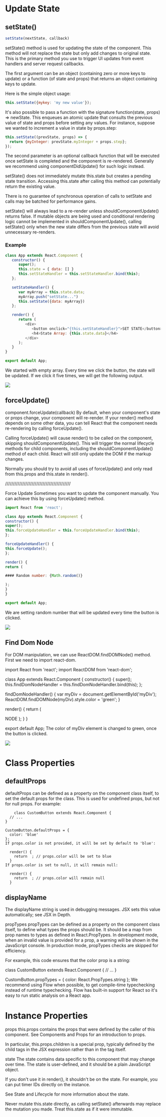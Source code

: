 # Update State

## setState()

```javascript
setState(nextState, callback)
```
setState() method is used for updating the state of the component. This method will not replace the state but only add changes to original state. This is the primary method you use to trigger UI updates from event handlers and server request callbacks.

The first argument can be an object (containing zero or more keys to update) or a function (of state and props) that returns an object containing keys to update.

Here is the simple object usage:

```javascript
this.setState({mykey: 'my new value'});
```

It's also possible to pass a function with the signature function(state, props) =\> newState. This enqueues an atomic update that consults the previous value of state and props before setting any values. For instance, suppose we wanted to increment a value in state by props.step:

```javascript
this.setState((prevState, props) => {
  return {myInteger: prevState.myInteger + props.step};
});
```

The second parameter is an optional callback function that will be executed once setState is completed and the component is re-rendered. Generally we recommend using componentDidUpdate() for such logic instead.

setState() does not immediately mutate this.state but creates a pending state transition. Accessing this.state after calling this method can potentially return the existing value.

There is no guarantee of synchronous operation of calls to setState and calls may be batched for performance gains.

setState() will always lead to a re-render unless shouldComponentUpdate() returns false. If mutable objects are being used and conditional rendering logic cannot be implemented in shouldComponentUpdate(), calling setState() only when the new state differs from the previous state will avoid unnecessary re-renders.

### Example

```javascript
class App extends React.Component {
   constructor() {
      super();
      this.state = { data: [] }
      this.setStateHandler = this.setStateHandler.bind(this);
   };

   setStateHandler() {
      var myArray = this.state.data;
      myArray.push("setState...")
      this.setState({data: myArray})
   };

   render() {
      return (
         <div>
            <button onclick="{this.setStateHandler}">SET STATE</button>
            <h4>State Array: {this.state.data}</h4>
         </div>
      );
   }
}

export default App;
```

We started with empty array. Every time we click the button, the state will be updated. If we click it five times, we will get the following output.

![][1]

## forceUpdate()

component.forceUpdate(callback)
By default, when your component's state or props change, your component will re-render. If your render() method depends on some other data, you can tell React that the component needs re-rendering by calling forceUpdate().

Calling forceUpdate() will cause render() to be called on the component, skipping shouldComponentUpdate(). This will trigger the normal lifecycle methods for child components, including the shouldComponentUpdate() method of each child. React will still only update the DOM if the markup changes.

Normally you should try to avoid all uses of forceUpdate() and only read from this.props and this.state in render().

//////////////////////////////////////////

Force Update
Sometimes you want to update the component manually. You can achieve this by using forceUpdate() method.

```javascript
import React from 'react';

class App extends React.Component {
constructor() {
super();
this.forceUpdateHandler = this.forceUpdateHandler.bind(this);
};

forceUpdateHandler() {
this.forceUpdate();
};

render() {
return (

#### Random number: {Math.random()}

);
}
}

export default App;
```

We are setting random number that will be updated every time the button is clicked.

![][2]

## Find Dom Node

For DOM manipulation, we can use ReactDOM.findDOMNode() method. First we need to import react-dom.

import React from 'react';
import ReactDOM from 'react-dom';

class App extends React.Component {
constructor() {
super();
this.findDomNodeHandler = this.findDomNodeHandler.bind(this);
};

findDomNodeHandler() {
var myDiv = document.getElementById('myDiv');
ReactDOM.findDOMNode(myDiv).style.color = 'green';
}

render() {
return (

NODE
);
}
}

export default App;
The color of myDiv element is changed to green, once the button is clicked.

![][3]

# Class Properties

## defaultProps

defaultProps can be defined as a property on the component class itself, to set the default props for the class. This is used for undefined props, but not for null props. For example:

```
    class CustomButton extends React.Component {
  // ...
}

CustomButton.defaultProps = {
  color: 'blue'
};
If props.color is not provided, it will be set by default to 'blue':

  render() {
    return  ; // props.color will be set to blue
  }
If props.color is set to null, it will remain null:

  render() {
    return  ; // props.color will remain null
  }
```

## displayName

The displayName string is used in debugging messages. JSX sets this value automatically; see JSX in Depth.

propTypes
propTypes can be defined as a property on the component class itself, to define what types the props should be. It should be a map from prop names to types as defined in React.PropTypes. In development mode, when an invalid value is provided for a prop, a warning will be shown in the JavaScript console. In production mode, propTypes checks are skipped for efficiency.

For example, this code ensures that the color prop is a string:

class CustomButton extends React.Component {
// ...
}

CustomButton.propTypes = {
color: React.PropTypes.string
};
We recommend using Flow when possible, to get compile-time typechecking instead of runtime typechecking. Flow has built-in support for React so it's easy to run static analysis on a React app.

# Instance Properties

props
this.props contains the props that were defined by the caller of this component. See Components and Props for an introduction to props.

In particular, this.props.children is a special prop, typically defined by the child tags in the JSX expression rather than in the tag itself.

state
The state contains data specific to this component that may change over time. The state is user-defined, and it should be a plain JavaScript object.

If you don't use it in render(), it shouldn't be on the state. For example, you can put timer IDs directly on the instance.

See State and Lifecycle for more information about the state.

Never mutate this.state directly, as calling setState() afterwards may replace the mutation you made. Treat this.state as if it were immutable.

[1]: https://www.tutorialspoint.com/reactjs/images/react-component-api-set-state.jpg
[2]: https://www.tutorialspoint.com/reactjs/images/react-component-api-force-update.jpg
[3]: https://www.tutorialspoint.com/reactjs/images/react-component-api-find-dom-node.jpg
